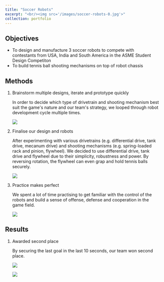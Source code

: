 ```yaml
---
title: "Soccer Robots"
excerpt: "<br/><img src='/images/soccer-robots-0.jpg'>"
collection: portfolio
---
```


<!-- This is an item in your portfolio. It can be have images or nice text. If you name the file .md, it will be parsed as markdown. If you name the file .html, it will be parsed as HTML.  -->

## Objectives

* To design and manufacture 3 soccer robots to compete with contestants from USA, India and South America in the ASME Student Design Competiton
* To build tennis ball shooting mechanisms on top of robot chassis

## Methods

1. Brainstorm multiple designs, iterate and prototype quickly

    In order to decide which type of drivetrain and shooting mechanism best suit the game's nature and our team's strategy, we looped through robot development cycle multiple times.

    ![](/images/soccer-robots-1.png)

2. Finalise our design and robots

    After experimenting with various drivetrains (e.g. differential drive, tank drive, mecanum drive) and shooting mechanisms (e.g. spring-loaded rack and pinion, flywheel). We decided to use differential drive, tank drive and flywheel due to their simplicity, robustness and power. By reversing rotation, the flywheel can even grap and hold tennis balls securely.

    ![](/images/soccer-robots-2.png)

3. Practice makes perfect

    We spent a lot of time practising to get familiar with the control of the robots and build a sense of offense, defense and cooperation in the game field.

    ![](/images/soccer-robots-3.png)

## Results

1. Awarded second place

    By securing the last goal in the last 10 seconds, our team won second place.

    ![](/images/soccer-robots-4.png)

    ![](/images/soccer-robots-5.png)